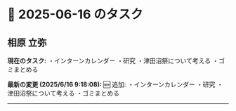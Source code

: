 # 📅 2025-06-16 のタスク

## 相原 立弥

**現在のタスク:**
・インターンカレンダー
・研究
・津田沼祭について考える
・ゴミまとめる

**最新の変更 (2025/6/16 9:18:08):**
🆕 追加:
・インターンカレンダー
・研究
・津田沼祭について考える
・ゴミまとめる

---

